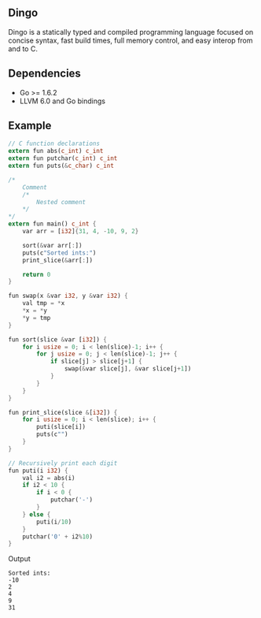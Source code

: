 ## Dingo

Dingo is a statically typed and compiled programming language focused on concise syntax, fast build times, full memory control, and easy interop from and to C. 

## Dependencies
* Go >= 1.6.2
* LLVM 6.0 and Go bindings

## Example
```rust
// C function declarations
extern fun abs(c_int) c_int
extern fun putchar(c_int) c_int
extern fun puts(&c_char) c_int

/*
    Comment
    /*
        Nested comment
    */
*/
extern fun main() c_int {
    var arr = [i32]{31, 4, -10, 9, 2}

    sort(&var arr[:])
    puts(c"Sorted ints:")
    print_slice(&arr[:])

    return 0
}

fun swap(x &var i32, y &var i32) {
    val tmp = *x
    *x = *y
    *y = tmp
}

fun sort(slice &var [i32]) {
    for i usize = 0; i < len(slice)-1; i++ {
        for j usize = 0; j < len(slice)-1; j++ {
            if slice[j] > slice[j+1] {
                swap(&var slice[j], &var slice[j+1])
            }
        }
    }
}

fun print_slice(slice &[i32]) {
    for i usize = 0; i < len(slice); i++ {
        puti(slice[i])
        puts(c"")
    }
}

// Recursively print each digit
fun puti(i i32) {
    val i2 = abs(i)
    if i2 < 10 {
        if i < 0 {
            putchar('-')
        }
    } else {
        puti(i/10)
    }
    putchar('0' + i2%10)
}
```

Output
```
Sorted ints:
-10
2
4
9
31
```
